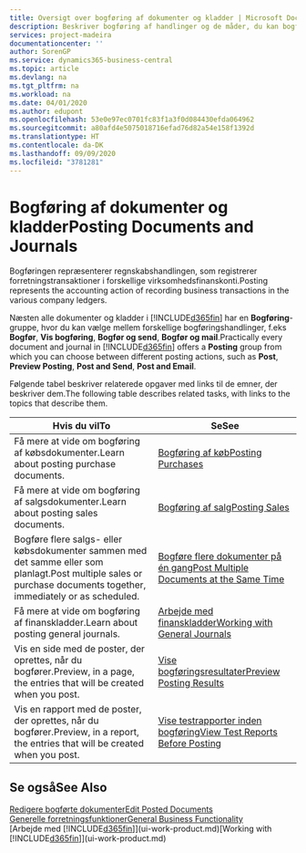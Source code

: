 ```yaml
---
title: Oversigt over bogføring af dokumenter og kladder | Microsoft Docs
description: Beskriver bogføring af handlinger og de måder, du kan bogføre dokumenter og kladder.
services: project-madeira
documentationcenter: ''
author: SorenGP
ms.service: dynamics365-business-central
ms.topic: article
ms.devlang: na
ms.tgt_pltfrm: na
ms.workload: na
ms.date: 04/01/2020
ms.author: edupont
ms.openlocfilehash: 53e0e97ec0701fc83f1a3f0d084430efda064962
ms.sourcegitcommit: a80afd4e5075018716efad76d82a54e158f1392d
ms.translationtype: HT
ms.contentlocale: da-DK
ms.lasthandoff: 09/09/2020
ms.locfileid: "3781281"
---
```

# <a name="posting-documents-and-journals"></a><span data-ttu-id="c5908-103">Bogføring af dokumenter og kladder</span><span class="sxs-lookup"><span data-stu-id="c5908-103">Posting Documents and Journals</span></span>
<span data-ttu-id="c5908-104">Bogføringen repræsenterer regnskabshandlingen, som registrerer forretningstransaktioner i forskellige virksomhedsfinanskonti.</span><span class="sxs-lookup"><span data-stu-id="c5908-104">Posting represents the accounting action of recording business transactions in the various company ledgers.</span></span>

<span data-ttu-id="c5908-105">Næsten alle dokumenter og kladder i [!INCLUDE[d365fin](includes/d365fin_md.md)] har en **Bogføring**-gruppe, hvor du kan vælge mellem forskellige bogføringshandlinger, f.eks **Bogfør**, **Vis bogføring**, **Bogfør og send**, **Bogfør og mail**.</span><span class="sxs-lookup"><span data-stu-id="c5908-105">Practically every document and journal in [!INCLUDE[d365fin](includes/d365fin_md.md)] offers a **Posting** group from which you can choose between different posting actions, such as **Post**, **Preview Posting**, **Post and Send**, **Post and Email**.</span></span>

<span data-ttu-id="c5908-106">Følgende tabel beskriver relaterede opgaver med links til de emner, der beskriver dem.</span><span class="sxs-lookup"><span data-stu-id="c5908-106">The following table describes related tasks, with links to the topics that describe them.</span></span>

| <span data-ttu-id="c5908-107">Hvis du vil</span><span class="sxs-lookup"><span data-stu-id="c5908-107">To</span></span> | <span data-ttu-id="c5908-108">Se</span><span class="sxs-lookup"><span data-stu-id="c5908-108">See</span></span> |
| --- | --- |
| <span data-ttu-id="c5908-109">Få mere at vide om bogføring af købsdokumenter.</span><span class="sxs-lookup"><span data-stu-id="c5908-109">Learn about posting purchase documents.</span></span> |[<span data-ttu-id="c5908-110">Bogføring af køb</span><span class="sxs-lookup"><span data-stu-id="c5908-110">Posting Purchases</span></span>](ui-post-purchases.md) |
| <span data-ttu-id="c5908-111">Få mere at vide om bogføring af salgsdokumenter.</span><span class="sxs-lookup"><span data-stu-id="c5908-111">Learn about posting sales documents.</span></span> |[<span data-ttu-id="c5908-112">Bogføring af salg</span><span class="sxs-lookup"><span data-stu-id="c5908-112">Posting Sales</span></span>](ui-post-sales.md) |
| <span data-ttu-id="c5908-113">Bogføre flere salgs- eller købsdokumenter sammen med det samme eller som planlagt.</span><span class="sxs-lookup"><span data-stu-id="c5908-113">Post multiple sales or purchase documents together, immediately or as scheduled.</span></span>|[<span data-ttu-id="c5908-114">Bogføre flere dokumenter på én gang</span><span class="sxs-lookup"><span data-stu-id="c5908-114">Post Multiple Documents at the Same Time</span></span>](ui-batch-posting.md)|
| <span data-ttu-id="c5908-115">Få mere at vide om bogføring af finanskladder.</span><span class="sxs-lookup"><span data-stu-id="c5908-115">Learn about posting general journals.</span></span> |[<span data-ttu-id="c5908-116">Arbejde med finanskladder</span><span class="sxs-lookup"><span data-stu-id="c5908-116">Working with General Journals</span></span>](ui-work-general-journals.md) |
| <span data-ttu-id="c5908-117">Vis en side med de poster, der oprettes, når du bogfører.</span><span class="sxs-lookup"><span data-stu-id="c5908-117">Preview, in a page, the entries that will be created when you post.</span></span> |[<span data-ttu-id="c5908-118">Vise bogføringsresultater</span><span class="sxs-lookup"><span data-stu-id="c5908-118">Preview Posting Results</span></span>](ui-how-preview-post-results.md) |
| <span data-ttu-id="c5908-119">Vis en rapport med de poster, der oprettes, når du bogfører.</span><span class="sxs-lookup"><span data-stu-id="c5908-119">Preview, in a report, the entries that will be created when you post.</span></span> |[<span data-ttu-id="c5908-120">Vise testrapporter inden bogføring</span><span class="sxs-lookup"><span data-stu-id="c5908-120">View Test Reports Before Posting</span></span>](ui-how-view-test-reports-posting.md) |

## <a name="see-also"></a><span data-ttu-id="c5908-121">Se også</span><span class="sxs-lookup"><span data-stu-id="c5908-121">See Also</span></span>
[<span data-ttu-id="c5908-122">Redigere bogførte dokumenter</span><span class="sxs-lookup"><span data-stu-id="c5908-122">Edit Posted Documents</span></span>](across-edit-posted-document.md)  
[<span data-ttu-id="c5908-123">Generelle forretningsfunktioner</span><span class="sxs-lookup"><span data-stu-id="c5908-123">General Business Functionality</span></span>](ui-across-business-areas.md)  
<span data-ttu-id="c5908-124">[Arbejde med [!INCLUDE[d365fin](includes/d365fin_md.md)]](ui-work-product.md)</span><span class="sxs-lookup"><span data-stu-id="c5908-124">[Working with [!INCLUDE[d365fin](includes/d365fin_md.md)]](ui-work-product.md)</span></span>
